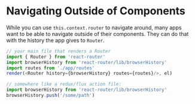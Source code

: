 # Navigating Outside of Components

While you can use `this.context.router` to navigate around, many apps want to be able to navigate outside of their components. They can do that with the history the app gives to `Router`.

```js
// your main file that renders a Router
import { Router } from 'react-router'
import browserHistory from 'react-router/lib/browserHistory'
import routes from './app/routes'
render(<Router history={browserHistory} routes={routes}/>, el)
```

```js
// somewhere like a redux/flux action file:
import browserHistory from 'react-router/lib/browserHistory'
browserHistory.push('/some/path')
```
